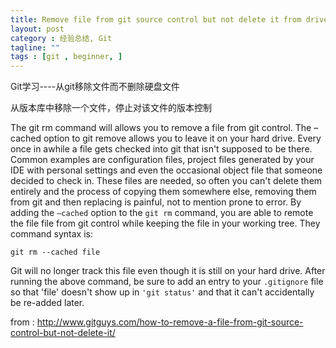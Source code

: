 ```yaml
---
title: Remove file from git source control but not delete it from drive
layout: post
category : 经验总结, Git
tagline: ""
tags : [git , beginner, ]
---
```


Git学习----从git移除文件而不删除硬盘文件

从版本库中移除一个文件，停止对该文件的版本控制

The git rm command will allows you to remove a file from git control. The –cached option to git remove allows you to leave it on your hard drive.
Every once in awhile a file gets checked into git that isn't supposed to be there. Common examples are configuration files, project files generated by your IDE with personal settings and even the occasional object file that someone decided to check in. These files are needed, so often you can't delete them entirely and the process of copying them somewhere else, removing them from git and then replacing is painful, not to mention prone to error.
By adding the `–cached` option to the `git rm` command, you are able to remote the file file from git control while keeping the file in your working tree. They command syntax is:

    git rm --cached file
     
Git will no longer track this file even though it is still on your hard drive.
After running the above command, be sure to add an entry to your `.gitignore` file so that 'file' doesn't show up in `'git status'` and that it can't accidentally be re-added later.

from : http://www.gitguys.com/how-to-remove-a-file-from-git-source-control-but-not-delete-it/
